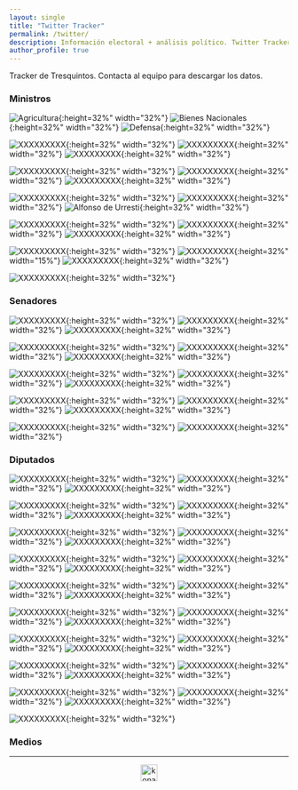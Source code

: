 ```yaml
---
layout: single
title: "Twitter Tracker"
permalink: /twitter/
description: Información electoral + análisis político. Twitter Tracker.
author_profile: true
---
```


Tracker de Tresquintos. Contacta al equipo para descargar los datos.

### Ministros

![Agricultura](/images/twitter/ministers/tvalenzuelavt.png){:height=32%" width="32%"} ![Bienes Nacionales](/images/twitter/ministers/jubrodsky.png){:height=32%" width="32%"} ![Defensa](/images/twitter/ministers/Mayafernandeza.png){:height=32%" width="32%"}

![XXXXXXXXX](/images/twitter/ministers/sadiaz1.png){:height=32%" width="32%"} ![XXXXXXXXX](/images/twitter/ministers/GiorgioJackson.png){:height=32%" width="32%"} ![XXXXXXXXX](/images/twitter/ministers/javieratoroc.png){:height=32%" width="32%"}

![XXXXXXXXX](/images/twitter/ministers/nico_grau.png){:height=32%" width="32%"} ![XXXXXXXXX](/images/twitter/ministers/ProfMarcoAvila.png){:height=32%" width="32%"} ![XXXXXXXXX](/images/twitter/ministers/mariomarcelc.png){:height=32%" width="32%"}

![XXXXXXXXX](/images/twitter/ministers/Carolina_Toha.png){:height=32%" width="32%"} ![XXXXXXXXX](mriost.png){:height=32%" width="32%"} ![Alfonso de Urresti](/images/twitter/ministers/Maisa_Rojas.png){:height=32%" width="32%"}

![XXXXXXXXX](/images/twitter/ministers/totiorellanag.png){:height=32%" width="32%"} ![XXXXXXXXX](/images/twitter/ministers/jcgarciapdea.png){:height=32%" width="32%"} ![XXXXXXXXX](/images/twitter/ministers/UrrejolaRREE.png){:height=32%" width="32%"}

![XXXXXXXXX](camila_vallejo.png){:height=32%" width="32%"} ![XXXXXXXXX](/images/twitter/ministers/jeannette_jara.png){:height=32%" width="15%"} ![XXXXXXXXX](/images/twitter/ministers/JCMunozMarquez.png){:height=32%" width="32%"}

![XXXXXXXXX](/images/twitter/ministers/carlosmontestwt.png){:height=32%" width="32%"}

### Senadores

![XXXXXXXXX](/images/twitter/ministers/sekeitel.png){:height=32%" width="32%"}
![XXXXXXXXX](/images/twitter/ministers/javiermacaya.png){:height=32%" width="32%"}
![XXXXXXXXX](/images/twitter/ministers/matiaswalkerp.png){:height=32%" width="32%"}

![XXXXXXXXX](/images/twitter/ministers/daniel_nunez_a.png){:height=32%" width="32%"}
![XXXXXXXXX](/images/twitter/ministers/paulinanu.png){:height=32%" width="32%"}
![XXXXXXXXX](/images/twitter/ministers/ArayaPedro.png){:height=32%" width="32%"}

![XXXXXXXXX](/images/twitter/ministers/vanrysselberghe.png){:height=32%" width="32%"}
![XXXXXXXXX](/images/twitter/ministers/gastonsaavedra.png){:height=32%" width="32%"}
![XXXXXXXXX](/images/twitter/ministers/fidelsenador.png){:height=32%" width="32%"}

![XXXXXXXXX](/images/twitter/ministers/ivanmoreirab.png){:height=32%" width="32%"}
![XXXXXXXXX](/images/twitter/ministers/KarimBianchi.png){:height=32%" width="32%"}
![XXXXXXXXX](/images/twitter/ministers/KuschelSenador.png){:height=32%" width="32%"}

![XXXXXXXXX](/images/twitter/ministers/ivanmoreirab.png){:height=32%" width="32%"}
![XXXXXXXXX](/images/twitter/ministers/KarimBianchi.png){:height=32%" width="32%"}


### Diputados

![XXXXXXXXX](/images/twitter/ministers/clara_sagardia.png){:height=32%" width="32%"}
![XXXXXXXXX](/images/twitter/ministers/BenjaminMorenob.png){:height=32%" width="32%"}
![XXXXXXXXX](/images/twitter/ministers/Candeladiputada.png){:height=32%" width="32%"}

![XXXXXXXXX](/images/twitter/ministers/DiputadaD15.png){:height=32%" width="32%"}
![XXXXXXXXX](/images/twitter/ministers/DiputadoArroyo.png){:height=32%" width="32%"}
![XXXXXXXXX](/images/twitter/ministers/carlosmontestwt.png){:height=32%" width="32%"}

![XXXXXXXXX](/images/twitter/ministers/EricAedoJeldres.png){:height=32%" width="32%"}
![XXXXXXXXX](/images/twitter/ministers/felipe_donosoc.png){:height=32%" width="32%"}
![XXXXXXXXX](/images/twitter/ministers/florweissen.png){:height=32%" width="32%"}

![XXXXXXXXX](/images/twitter/ministers/glorianaveillan.png){:height=32%" width="32%"}
![XXXXXXXXX](/images/twitter/ministers/hector_ulloaa.png){:height=32%" width="32%"}
![XXXXXXXXX](/images/twitter/ministers/henrylealbizama.png){:height=32%" width="32%"}

![XXXXXXXXX](/images/twitter/ministers/HugoReyM.png){:height=32%" width="32%"}
![XXXXXXXXX](/images/twitter/ministers/JCBeltranSilva.png){:height=32%" width="32%"}
![XXXXXXXXX](/images/twitter/ministers/mbeckeralvear.png){:height=32%" width="32%"}

![XXXXXXXXX](/images/twitter/ministers/mperezdiputada.png){:height=32%" width="32%"}
![XXXXXXXXX](/images/twitter/ministers/nromerotalguia.png){:height=32%" width="32%"}
![XXXXXXXXX](/images/twitter/ministers/SchubertRubio.png){:height=32%" width="32%"}

![XXXXXXXXX](/images/twitter/ministers/CalamaVelasquez.png){:height=32%" width="32%"}
![XXXXXXXXX](/images/twitter/ministers/DipSaraConcha.png){:height=32%" width="32%"}
![XXXXXXXXX](/images/twitter/ministers/AnaMariaBravoC.png){:height=32%" width="32%"}

![XXXXXXXXX](/images/twitter/ministers/HernanPalma_D12.png){:height=32%" width="32%"}
![XXXXXXXXX](/images/twitter/ministers/JIrarrazavalR.png){:height=32%" width="32%"}
![XXXXXXXXX](/images/twitter/ministers/CatalinaDelReal.png){:height=32%" width="32%"}

![XXXXXXXXX](/images/twitter/ministers/GaelDiputada.png){:height=32%" width="32%"}
![XXXXXXXXX](/images/twitter/ministers/PamJiles.png){:height=32%" width="32%"}
![XXXXXXXXX](/images/twitter/ministers/Marcia_Raphaelm.png){:height=32%" width="32%"}

![XXXXXXXXX](/images/twitter/ministers/JaimeSaezQuiroz.png){:height=32%" width="32%"}

### Medios





---

<!-- NES -->
<style>
.aligncenter {
    text-align: center;
}
</style>
<p class="aligncenter">
    <img src="/images/nes.png" width="30" height="30" alt="konami" />
</p>
<script src="/js/topsecret.js"></script>

<script src="/js/cyberdelia.js"></script>

<script type="text/javascript"> var msTag = {"site":"tnw","page":"home","cyberdelia_page_type":"home","data":{"sponsorName":false,"isSponsoredCategory":false}}</script>

<script src="https://cdn0.tnwcdn.com/wp-content/themes/cyberdelia/assets/js/app.min.js?v=1585558461" type="text/javascript" async=""></script>



<!-- Popup -->
<!-- <script src="/sweetalerts2/dist/sweetalert2.all.min.js"></script>

<script type="text/javascript">

setTimeout(function(){Swal.fire({
  title: '¡Apoya a Tresquintos!',
  text: 'Ayúdanos a mantener el sitio activo e independiente',
  footer: '<a href="https://tresquintos.us15.list-manage.com/subscribe/post?u=3a6f5773bbbc78ea5a0003f67&id=8c164eff0f">Suscríbete al Newsletter Aquí</a>',
  imageUrl: '/images/pc.png',
  imageWidth: 80,
  imageHeight: 80,
  imageAlt: 'Custom image',
  timer: 45000,
  timerProgressBar: true,
  width: 500,
  showCloseButton: true,
  showDenyButton: true,
  showCancelButton: false,
  confirmButtonText: `Una Vez`,
  denyButtonText: `Mensual`,
  cancelButtonText: `No por ahora`,
  }).then((result) => {
  if (result.isConfirmed) {
    window.open("https://tresquintos.cl/donaciones/")
  } else if (result.isDenied) {
    window.open("https://tresquintos.cl/donaciones/")
  }
  })
  },15000);
</script> -->


<!-- Favicon -->
<link rel="apple-touch-icon" sizes="180x180" href="/apple-touch-icon.png">
<link rel="icon" type="image/png" sizes="32x32" href="/favicon-32x32.png">
<link rel="icon" type="image/png" sizes="16x16" href="/favicon-16x16.png">
<link rel="manifest" href="/site.webmanifest">
<link rel="mask-icon" href="/safari-pinned-tab.svg" color="#5bbad5">
<meta name="msapplication-TileColor" content="#b91d47">
<meta name="theme-color" content="#ffffff">


<!-- Finisce sempre così, con la morte.
Prima però c’è stata la vita,
nascosta sotto i bla, bla, bla, bla, bla.
È tutto sedimentato sotto il chiacchiericcio e il rumore:
il silenzio e il sentimento,
l’emozione e la paura,
gli sparuti incostanti sprazzi di bellezza
e poi lo squallore disgraziato e l’uomo miserabile.
Tutto sepolto nella coperta
dell’imbarazzo dello stare al mondo:
bla, bla, bla, bla.
Altrove c’è l’Altrove,
io non mi occupo dell’Altrove.
Dunque che questo romanzo abbia inizio.
In fondo è solo un trucco, si è solo un trucco. kb. -->
